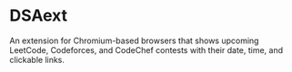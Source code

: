 # DSAext
An extension for Chromium-based browsers that shows upcoming LeetCode, Codeforces, and CodeChef contests with their date, time, and clickable links.

